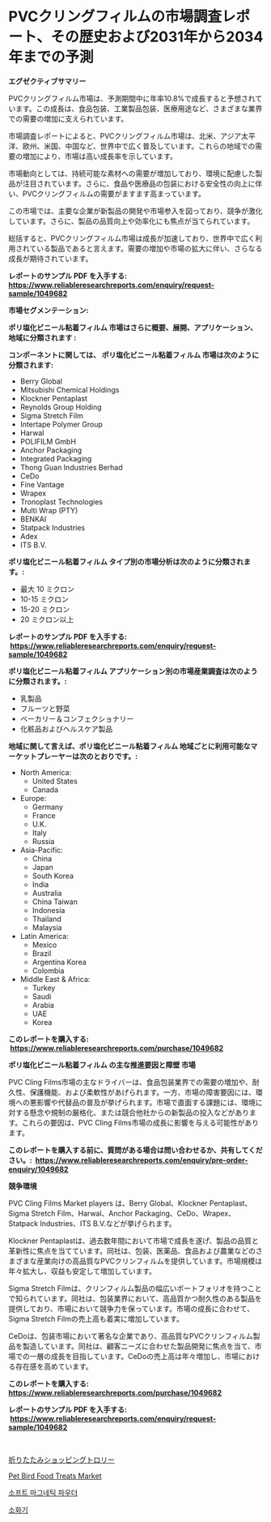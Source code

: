 <p><h1>PVCクリングフィルムの市場調査レポート、その歴史および2031年から2034年までの予測</h1></p><p><strong>エグゼクティブサマリー</strong></p>
<p><p>PVCクリングフィルム市場は、予測期間中に年率10.8%で成長すると予想されています。この成長は、食品包装、工業製品包装、医療用途など、さまざまな業界での需要の増加に支えられています。</p><p>市場調査レポートによると、PVCクリングフィルム市場は、北米、アジア太平洋、欧州、米国、中国など、世界中で広く普及しています。これらの地域での需要の増加により、市場は高い成長率を示しています。</p><p>市場動向としては、持続可能な素材への需要が増加しており、環境に配慮した製品が注目されています。さらに、食品や医療品の包装における安全性の向上に伴い、PVCクリングフィルムの需要がますます高まっています。</p><p>この市場では、主要な企業が新製品の開発や市場参入を図っており、競争が激化しています。さらに、製品の品質向上や効率化にも焦点が当てられています。</p><p>総括すると、PVCクリングフィルム市場は成長が加速しており、世界中で広く利用されている製品であると言えます。需要の増加や市場の拡大に伴い、さらなる成長が期待されています。</p></p>
<p><strong>レポートのサンプル PDF を入手する: <a href="https://www.reliableresearchreports.com/enquiry/request-sample/1049682">https://www.reliableresearchreports.com/enquiry/request-sample/1049682</a></strong></p>
<p><strong>市場セグメンテーション:</strong></p>
<p><strong> ポリ塩化ビニール粘着フィルム 市場はさらに概要、展開、アプリケーション、地域に分類されます :</strong></p>
<p><strong>コンポーネントに関しては、 ポリ塩化ビニール粘着フィルム 市場は次のように分類されます: &nbsp;</strong></p>
<p><ul><li>Berry Global</li><li>Mitsubishi Chemical Holdings</li><li>Klockner Pentaplast</li><li>Reynolds Group Holding</li><li>Sigma Stretch Film</li><li>Intertape Polymer Group</li><li>Harwal</li><li>POLIFILM GmbH</li><li>Anchor Packaging</li><li>Integrated Packaging</li><li>Thong Guan Industries Berhad</li><li>CeDo</li><li>Fine Vantage</li><li>Wrapex</li><li>Tronoplast Technologies</li><li>Multi Wrap (PTY)</li><li>BENKAI</li><li>Statpack Industries</li><li>Adex</li><li>ITS B.V.</li></ul></p>
<p><strong> ポリ塩化ビニール粘着フィルム タイプ別の市場分析は次のように分類されます。:</strong></p>
<p><ul><li>最大 10 ミクロン</li><li>10-15 ミクロン</li><li>15-20 ミクロン</li><li>20 ミクロン以上</li></ul></p>
<p><strong>レポートのサンプル PDF を入手する: &nbsp;<a href="https://www.reliableresearchreports.com/enquiry/request-sample/1049682">https://www.reliableresearchreports.com/enquiry/request-sample/1049682</a></strong></p>
<p><strong> ポリ塩化ビニール粘着フィルム アプリケーション別の市場産業調査は次のように分類されます。:</strong></p>
<p><ul><li>乳製品</li><li>フルーツと野菜</li><li>ベーカリー＆コンフェクショナリー</li><li>化粧品およびヘルスケア製品</li></ul></p>
<p><strong>地域に関して言えば、ポリ塩化ビニール粘着フィルム 地域ごとに利用可能なマーケットプレーヤーは次のとおりです。:</strong></p>
<p><ul>
    <li>
        North America:
        <ul>
            <li>United States</li>
            <li>Canada</li>
        </ul>
    </li>
    <li>
        Europe:
        <ul>
            <li>Germany</li>
            <li>France</li>
            <li>U.K.</li>
            <li>Italy</li>
            <li>Russia</li>
        </ul>
    </li>
    <li>
        Asia-Pacific:
        <ul>
            <li>China</li>
            <li>Japan</li>
            <li>South Korea</li>
            <li>India</li>
            <li>Australia</li>
            <li>China Taiwan</li>
            <li>Indonesia</li>
            <li>Thailand</li>
            <li>Malaysia</li>
        </ul>
    </li>
    <li>
        Latin America:
        <ul>
            <li>Mexico</li>
            <li>Brazil</li>
            <li>Argentina Korea</li>
            <li>Colombia</li>
        </ul>
    </li>
    <li>
        Middle East & Africa:
        <ul>
            <li>Turkey</li>
            <li>Saudi</li>
            <li>Arabia</li>
            <li>UAE</li>
            <li>Korea</li>
        </ul>
    </li>
    </ul></p>
<p><strong>このレポートを購入する: &nbsp;<a href="https://www.reliableresearchreports.com/purchase/1049682">https://www.reliableresearchreports.com/purchase/1049682</a></strong></p>
<p><strong>ポリ塩化ビニール粘着フィルム の主な推進要因と障壁 市場</strong></p>
<p><p>PVC Cling Films市場の主なドライバーは、食品包装業界での需要の増加や、耐久性、保護機能、および柔軟性があげられます。一方、市場の障害要因には、環境への悪影響や代替品の普及が挙げられます。市場で直面する課題には、環境に対する懸念や規制の厳格化、または競合他社からの新製品の投入などがあります。これらの要因は、PVC Cling Films市場の成長に影響を与える可能性があります。</p></p>
<p><strong>このレポートを購入する前に、質問がある場合は問い合わせるか、共有してください。:&nbsp; <a href="https://www.reliableresearchreports.com/enquiry/pre-order-enquiry/1049682">https://www.reliableresearchreports.com/enquiry/pre-order-enquiry/1049682</a></strong></p>
<p><strong>競争環境</strong></p>
<p><p>PVC Cling Films Market players は、Berry Global、Klockner Pentaplast、Sigma Stretch Film、Harwal、Anchor Packaging、CeDo、Wrapex、Statpack Industries、ITS B.V.などが挙げられます。</p><p>Klockner Pentaplastは、過去数年間において市場で成長を遂げ、製品の品質と革新性に焦点を当てています。同社は、包装、医薬品、食品および農業などのさまざまな産業向けの高品質なPVCクリンフィルムを提供しています。市場規模は年々拡大し、収益も安定して増加しています。</p><p>Sigma Stretch Filmは、クリンフィルム製品の幅広いポートフォリオを持つことで知られています。同社は、包装業界において、高品質かつ耐久性のある製品を提供しており、市場において競争力を保っています。市場の成長に合わせて、Sigma Stretch Filmの売上高も着実に増加しています。</p><p>CeDoは、包装市場において著名な企業であり、高品質なPVCクリンフィルム製品を製造しています。同社は、顧客ニーズに合わせた製品開発に焦点を当て、市場での一層の成長を目指しています。CeDoの売上高は年々増加し、市場における存在感を高めています。</p></p>
<p><strong>このレポートを購入する: &nbsp; <a href="https://www.reliableresearchreports.com/purchase/1049682">https://www.reliableresearchreports.com/purchase/1049682</a></strong></p>
<p><strong>レポートのサンプル PDF を入手する: &nbsp;<a href="https://www.reliableresearchreports.com/enquiry/request-sample/1049682">https://www.reliableresearchreports.com/enquiry/request-sample/1049682</a></strong><strong></strong></p>
<p>&nbsp;</p>
<p><p><a href="https://github.com/AriMuller2009/Market-Research-Report-List-1/blob/main/77880787729.md">折りたたみショッピングトロリー</a></p><p><a href="https://github.com/Airanohannonzb68e5pb53oc1/Market-Research-Report-List-1/blob/main/pet-bird-food-treats-market.md">Pet Bird Food Treats Market</a></p><p><a href="https://github.com/CorEmtymerich56566/Market-Research-Report-List-1/blob/main/32302107174.md">소프트 마그네틱 파우더</a></p><p><a href="https://github.com/akzkkws047661437/Market-Research-Report-List-1/blob/main/18093957175.md">소화기</a></p></p>